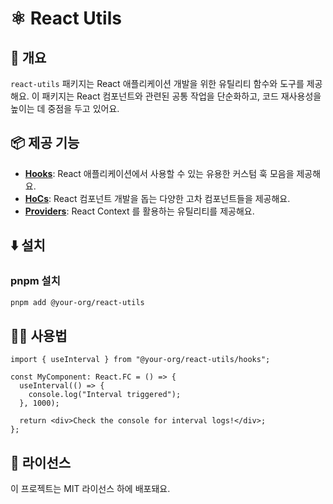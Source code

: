 # ⚛️ React Utils

## 📖 개요

`react-utils` 패키지는 React 애플리케이션 개발을 위한 유틸리티 함수와 도구를 제공해요. 이 패키지는 React 컴포넌트와 관련된 공통 작업을 단순화하고, 코드 재사용성을 높이는 데 중점을 두고 있어요.

## 📦 제공 기능

- **[Hooks](./hooks)**: React 애플리케이션에서 사용할 수 있는 유용한 커스텀 훅 모음을 제공해요.
- **[HoCs](./hocs)**: React 컴포넌트 개발을 돕는 다양한 고차 컴포넌트들을 제공해요.
- **[Providers](./providers)**: React Context 를 활용하는 유틸리티를 제공해요.

## ⬇️ 설치

### pnpm 설치

```bash
pnpm add @your-org/react-utils
```

## 🧑‍💻 사용법

```tsx
import { useInterval } from "@your-org/react-utils/hooks";

const MyComponent: React.FC = () => {
  useInterval(() => {
    console.log("Interval triggered");
  }, 1000);

  return <div>Check the console for interval logs!</div>;
};
```

## 📜 라이선스

이 프로젝트는 MIT 라이선스 하에 배포돼요.
